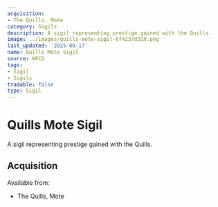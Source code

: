 ```yaml
---
acquisition:
- The Quills, Mote
category: Sigils
description: A sigil representing prestige gained with the Quills.
image: ../images/quills-mote-sigil-6f4237d319.png
last_updated: '2025-09-17'
name: Quills Mote Sigil
source: WFCD
tags:
- Sigil
- Sigils
tradable: false
type: Sigil
---
```


# Quills Mote Sigil

A sigil representing prestige gained with the Quills.

## Acquisition

Available from:
- The Quills, Mote

